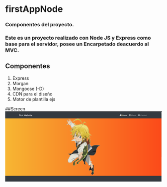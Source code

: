 # firstAppNode

### Componentes del proyecto.

### Este es un proyecto realizado con Node JS y Express como base para el servidor, posee un Encarpetado deacuerdo al MVC.

## Componentes
 1. Express
 2. Morgan
 3. Mongoose (-D)
 4. CDN para el diseño
 5. Motor de plantilla ejs



##Screen
![alt text](https://github.com/JuanKno/firstAppNode/blob/master/src/public/images/nodeforstapp.png)
